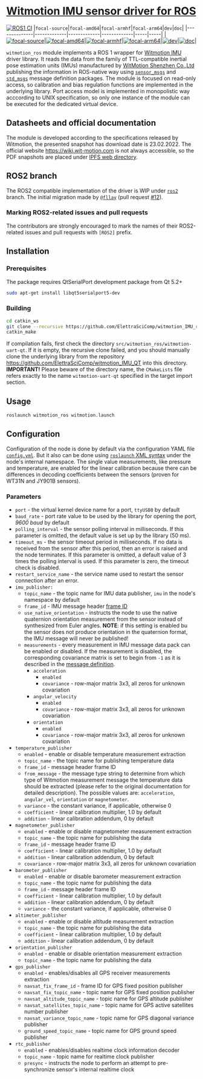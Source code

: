 # [Witmotion IMU sensor driver for ROS](https://wiki.ros.org/witmotion_ros)
[![ROS1 CI](https://github.com/ElettraSciComp/witmotion_IMU_ros/actions/workflows/main.yml/badge.svg)](https://github.com/ElettraSciComp/witmotion_IMU_ros/actions/workflows/main.yml)
|`focal-source`|`focal-amd64`|`focal-armhf`|`focal-arm64`|`dev`|`doc`|
|--------------|-------------|-------------|-------------|-----|-----|
|[![focal-source](http://build.ros.org/buildStatus/icon?job=Nsrc_uF__witmotion_ros__ubuntu_focal__source)](https://build.ros.org/view/Nsrc_uF/job/Nsrc_uF__witmotion_ros__ubuntu_focal__source)|[![focal-amd64](http://build.ros.org/buildStatus/icon?job=Nbin_uF64__witmotion_ros__ubuntu_focal_amd64__binary)](https://build.ros.org/view/Nbin_uF64/job/Nbin_uF64__witmotion_ros__ubuntu_focal_amd64__binary)|[![focal-armhf](http://build.ros.org/buildStatus/icon?job=Nbin_ufhf_uFhf__witmotion_ros__ubuntu_focal_armhf__binary)](https://build.ros.org/view/Nbin_ufhf_uFhf/job/Nbin_ufhf_uFhf__witmotion_ros__ubuntu_focal_armhf__binary)|[![focal-arm64](http://build.ros.org/buildStatus/icon?job=Nbin_ufv8_uFv8__witmotion_ros__ubuntu_focal_arm64__binary)](https://build.ros.org/view/Nbin_ufv8_uFv8/job/Nbin_ufv8_uFv8__witmotion_ros__ubuntu_focal_arm64__binary)|[![dev](http://build.ros.org/buildStatus/icon?job=Ndev__witmotion_ros-release__ubuntu_focal_amd64)](https://build.ros.org/view/Ndev/job/Ndev__witmotion_ros-release__ubuntu_focal_amd64)|[![doc](http://build.ros.org/buildStatus/icon?job=Ndoc__witmotion_ros-release__ubuntu_focal_amd64)](https://build.ros.org/view/Ndoc/job/Ndoc__witmotion_ros-release__ubuntu_focal_amd64)|

`witmotion_ros` module implements a ROS 1 wrapper for [Witmotion IMU](https://github.com/ElettraSciComp/witmotion_IMU_QT) driver library. It reads the data from the family of TTL-compatible inertial pose estimation units (IMUs) manufactured by [WitMotion Shenzhen Co.,Ltd](https://www.wit-motion.com) publishing the information in ROS-native way using [`sensor_msgs`](http://wiki.ros.org/sensor_msgs) and [`std_msgs`](http://wiki.ros.org/std_msgs) message definition packages. The module is focused on read-only access, so calibration and bias regulation functions are implemented in the underlying library. Port access model is implemented in monopolistic way acccording to UNIX specification, so only one instance of the module can be executed for the dedicated virtual device.

## Datasheets and official documentation
The module is developed according to the specifications released by Witmotion, the presented snapshot has download date is 23.02.2022. The official website https://wiki.wit-motion.com is not always accessible, so the PDF snapshots are placed under [IPFS web directory](https://bafybeie4dvr3mjax4f2qbf25etizzfkofpepffvpx5nejcx6bu6g53kcji.ipfs.twdragon.net/).

## ROS2 branch
The ROS2 compatible implementation of the driver is WIP under [`ros2`](https://github.com/ElettraSciComp/witmotion_IMU_ros/tree/ros2) branch. The initial migration made by [`@fllay`](https://github.com/fllay) (pull request [#12](https://github.com/ElettraSciComp/witmotion_IMU_ros/pull/12)).

### Marking ROS2-related issues and pull requests
The contributors are strongly encouraged to mark the names of their ROS2-related issues and pull requests with `[ROS2]` prefix.

## Installation

### Prerequisites
The package requires QtSerialPort development package from Qt 5.2+
```sh
sudo apt-get install libqt5serialport5-dev
```

### Building
```sh
cd catkin_ws
git clone --recursive https://github.com/ElettraSciComp/witmotion_IMU_ros.git src/witmotion_ros
catkin_make
```
If compilation fails, first check the directory `src/witmotion_ros/witmotion-uart-qt`. If it is empty, the recursive clone failed, and you should manually clone the underlying library from the repository https://github.com/ElettraSciComp/witmotion_IMU_QT into this directory. **IMPORTANT!** Please beware of the directory name, the `CMakeLists` file refers exactly to the name `witmotion-uart-qt` specified in the target import section.


## Usage
```sh
roslaunch witmotion_ros witmotion.launch
```

## Configuration
Configuration of the node is done by default via the configuration YAML file [`config.yml`](./config/config.yml). But it also can be done using [`roslaunch` XML syntax](https://wiki.ros.org/roslaunch/XML) under the node's internal namespace. The single value measurements, like pressure and temperature, are enabled for the linear calibration because there can be differences in decoding coefficients between the sensors (proven for WT31N and JY901B sensors).

### Parameters
- `port` - the virtual kernel device name for a port, `ttyUSB0` by default
- `baud_rate` - port rate value to be used by the library for opening the port, _9600 baud_ by default
- `polling_interval` - the sensor polling interval in milliseconds. If this parameter is omitted, the default value is set up by the library (50 ms).
- `timeout_ms` - the sensor timeout period in milliseconds.  If no data is received from the sensor after this period, then an error is raised and the node terminates. If this parameter is omitted, a default value of 3 times the polling interval is used.  If this parameter is zero, the timeout check is disabled.
- `restart_service_name` - the service name used to restart the sensor connection after an error.
- `imu_publisher:`
    - `topic_name` - the topic name for IMU data publisher, `imu` in the node's namespace by default
    - `frame_id` - IMU message header [frame ID](https://wiki.ros.org/tf)
    - `use_native_orientation` - instructs the node to use the native quaternion orientation measurement from the sensor instead of synthesized from Euler angles. **NOTE**: if this setting is enabled bu the sensor does not produce orientation in the quaternion format, the IMU message will never be published!
    - `measurements` - every measurement in IMU message data pack can be enabled or disabled. If the measurement is disabled, the corresponding covariance matrix is set to begin from `-1` as it is described in the [message definition](https://docs.ros.org/en/lunar/api/sensor_msgs/html/msg/Imu.html).
        - `acceleration`
            - `enabled`
            - `covariance` - row-major matrix 3x3, all zeros for unknown covariation
        - `angular_velocity`
            - `enabled`
            - `covariance` - row-major matrix 3x3, all zeros for unknown covariation
        - `orientation`
            - `enabled`
            - `covariance` - row-major matrix 3x3, all zeros for unknown covariation
- `temperature_publisher`
    - `enabled` - enable or disable temperature measurement extraction
    - `topic_name` - the topic name for publishing temperature data
    - `frame_id` - message header frame ID
    - `from_message` - the message type string to determine from which type of Witmotion measurement message the temperature data should be extracted (please refer to the original documentation for detailed description). The possible values are: `acceleration`, `angular_vel`, `orientation` or `magnetometer`.
    - `variance` - the constant variance, if applicable, otherwise 0
    - `coefficient` - linear calibration multiplier, 1.0 by default
    - `addition` - linear calibration addendum, 0 by default
- `magnetometer_publisher`
    - `enabled` - enable or disable magnetometer measurement extraction
    - `topic_name` - the topic name for publishing the data
    - `frame_id` - message header frame ID
    - `coefficient` - linear calibration multiplier, 1.0 by default
    - `addition` - linear calibration addendum, 0 by default
    - `covariance` - row-major matrix 3x3, all zeros for unknown covariation
- `barometer_publisher`
    - `enabled` - enable or disable barometer measurement extraction
    - `topic_name` - the topic name for publishing the data
    - `frame_id` - message header frame ID
    - `coefficient` - linear calibration multiplier, 1.0 by default
    - `addition` - linear calibration addendum, 0 by default
    - `variance` - the constant variance, if applicable, otherwise 0
- `altimeter_publisher`
    - `enabled` - enable or disable altitude measurement extraction
    - `topic_name` - the topic name for publishing the data
    - `coefficient` - linear calibration multiplier, 1.0 by default
    - `addition` - linear calibration addendum, 0 by default
- `orientation_publisher`
    - `enabled` - enable or disable orientation measurement extraction
    - `topic_name` - the topic name for publishing the data
- `gps_publisher`
    - `enabled` - enables/disables all GPS receiver measurements extraction
    - `navsat_fix_frame_id` - frame ID for GPS fixed position publisher
    - `navsat_fix_topic_name` - topic name for GPS fixed position publisher
    - `navsat_altitude_topic_name` - topic name for GPS altitude publisher
    - `navsat_satellites_topic_name` - topic name for GPS active satellites number publisher
    - `navsat_variance_topic_name` - topic name for GPS diagonal variance publisher
    - `ground_speed_topic_name` - topic name for GPS ground speed publisher
- `rtc_publisher`
    - `enabled` - enables/disables realtime clock information decoder
    - `topic_name` - topic name for realtime clock publisher
    - `presync` - instructs the node to perform an attempt to pre-synchronize sensor's internal realtime clock
